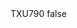 <?xml version="1.0" encoding="UTF-8"?>
<CustomMetadata xmlns="http://soap.sforce.com/2006/04/metadata">
    <label>TXU790</label>
    <protected>false</protected>
</CustomMetadata>
